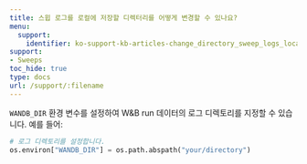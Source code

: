 ```yaml
---
title: 스윕 로그를 로컬에 저장할 디렉터리를 어떻게 변경할 수 있나요?
menu:
  support:
    identifier: ko-support-kb-articles-change_directory_sweep_logs_locally
support:
- Sweeps
toc_hide: true
type: docs
url: /support/:filename
---
```


`WANDB_DIR` 환경 변수를 설정하여 W&B run 데이터의 로그 디렉토리를 지정할 수 있습니다. 예를 들어:

```python
# 로그 디렉토리를 설정합니다.
os.environ["WANDB_DIR"] = os.path.abspath("your/directory")
```
